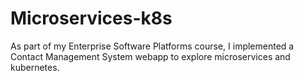 # Microservices-k8s
As part of my Enterprise Software Platforms course, I implemented a Contact Management System webapp to explore microservices and kubernetes.